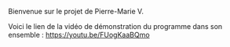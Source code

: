 Bienvenue sur le projet de Pierre-Marie V. 

Voici le lien de la vidéo de démonstration du programme dans son ensemble : 
https://youtu.be/FUogKaaBQmo
